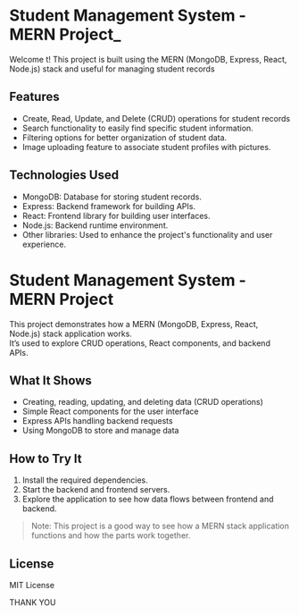 
# Student Management System - MERN Project_

Welcome t! This project is built using the MERN (MongoDB, Express, React, Node.js) stack and useful for managing student  records

## Features

- Create, Read, Update, and Delete (CRUD) operations for student records
- Search functionality to easily find specific student information.
- Filtering options for better organization of student data.
- Image uploading feature to associate student profiles with pictures.

## Technologies Used

- MongoDB: Database for storing student records.
- Express: Backend framework for building APIs.
- React: Frontend library for building user interfaces.
- Node.js: Backend runtime environment.
- Other libraries: Used to enhance the project's functionality and user experience.
# Student Management System - MERN Project

This project demonstrates how a MERN (MongoDB, Express, React, Node.js) stack application works.  
It’s used to explore CRUD operations, React components, and backend APIs.

## What It Shows

- Creating, reading, updating, and deleting data (CRUD operations)  
- Simple React components for the user interface  
- Express APIs handling backend requests  
- Using MongoDB to store and manage data

## How to Try It

1. Install the required dependencies.  
2. Start the backend and frontend servers.  
3. Explore the application to see how data flows between frontend and backend.

> Note: This project is a good way to see how a MERN stack application functions and how the parts work together.

## License

MIT License



THANK YOU 